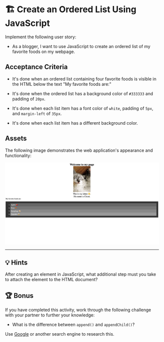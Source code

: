 # 🏗️ Create an Ordered List Using JavaScript

Implement the following user story:

* As a blogger, I want to use JavaScript to create an ordered list of my favorite foods on my webpage.

## Acceptance Criteria

* It's done when an ordered list containing four favorite foods is visible in the HTML below the text "My favorite foods are:"

* It's done when the ordered list has a background color of `#333333` and padding of `20px`.

* It's done when each list item has a font color of `white`, padding of `5px`, and `margin-left` of `35px`.

* It's done when each list item has a different background color.

## Assets

The following image demonstrates the web application's appearance and functionality:

![The text "Welcome to my page," appears above a centered kitten photo, above the text "My favorite foods are:" and a list of four foods.](./images/01-screenshot.png)

---

## 💡 Hints

After creating an element in JavaScript, what additional step must you take to attach the element to the HTML document?

## 🏆 Bonus

If you have completed this activity, work through the following challenge with your partner to further your knowledge:

* What is the difference between `append()` and `appendChild()`? 

Use [Google](https://www.google.com) or another search engine to research this.



